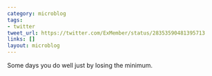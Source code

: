 ```yaml
---
category: microblog
tags:
- twitter
tweet_url: https://twitter.com/ExMember/status/28353590481395713
links: []
layout: microblog
---
```

Some days you do well just by losing the minimum.

